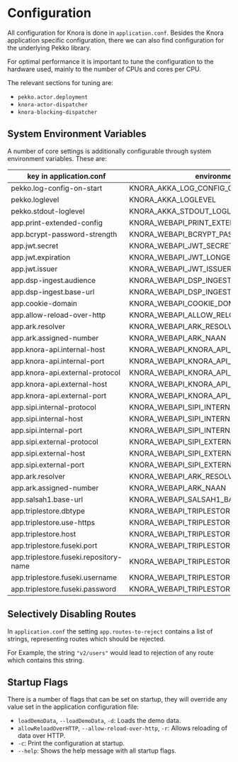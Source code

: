 # Configuration

All configuration for Knora is done in `application.conf`. Besides the Knora application
specific configuration, there we can also find configuration for the underlying Pekko library.

For optimal performance it is important to tune the configuration to the hardware used, mainly
to the number of CPUs and cores per CPU.

The relevant sections for tuning are:

- `pekko.actor.deployment`
- `knora-actor-dispatcher`
- `knora-blocking-dispatcher`

## System Environment Variables

A number of core settings is additionally configurable through system environment variables. These are:

| key in application.conf                | environment variable                            | default value           |
|----------------------------------------|-------------------------------------------------|-------------------------|
| pekko.log-config-on-start              | KNORA_AKKA_LOG_CONFIG_ON_START                  | off                     |
| pekko.loglevel                         | KNORA_AKKA_LOGLEVEL                             | INFO                    |
| pekko.stdout-loglevel                  | KNORA_AKKA_STDOUT_LOGLEVEL                      | INFO                    |
| app.print-extended-config              | KNORA_WEBAPI_PRINT_EXTENDED_CONFIG              | false                   |
| app.bcrypt-password-strength           | KNORA_WEBAPI_BCRYPT_PASSWORD_STRENGTH           | 12                      |
| app.jwt.secret                         | KNORA_WEBAPI_JWT_SECRET_KEY                     | super-secret-key        |
| app.jwt.expiration                     | KNORA_WEBAPI_JWT_LONGEVITY                      | 30 days                 |
| app.jwt.issuer                         | KNORA_WEBAPI_JWT_ISSUER                         | 0.0.0.0:3333            |
| app.dsp-ingest.audience                | KNORA_WEBAPI_DSP_INGEST_AUDIENCE                | <http://localhost:3340> |
| app.dsp-ingest.base-url                | KNORA_WEBAPI_DSP_INGEST_BASE_URL                | <http://localhost:3340> |
| app.cookie-domain                      | KNORA_WEBAPI_COOKIE_DOMAIN                      | localhost               |
| app.allow-reload-over-http             | KNORA_WEBAPI_ALLOW_RELOAD_OVER_HTTP             | false                   |
| app.ark.resolver                       | KNORA_WEBAPI_ARK_RESOLVER_URL                   | <http://0.0.0.0:3336>   |
| app.ark.assigned-number                | KNORA_WEBAPI_ARK_NAAN                           | 72163                   |
| app.knora-api.internal-host            | KNORA_WEBAPI_KNORA_API_INTERNAL_HOST            | 0.0.0.0                 |
| app.knora-api.internal-port            | KNORA_WEBAPI_KNORA_API_INTERNAL_PORT            | 3333                    |
| app.knora-api.external-protocol        | KNORA_WEBAPI_KNORA_API_EXTERNAL_PROTOCOL        | http                    |
| app.knora-api.external-host            | KNORA_WEBAPI_KNORA_API_EXTERNAL_HOST            | 0.0.0.0                 |
| app.knora-api.external-port            | KNORA_WEBAPI_KNORA_API_EXTERNAL_PORT            | 3333                    |
| app.sipi.internal-protocol             | KNORA_WEBAPI_SIPI_INTERNAL_PROTOCOL             | http                    |
| app.sipi.internal-host                 | KNORA_WEBAPI_SIPI_INTERNAL_HOST                 | localhost               |
| app.sipi.internal-port                 | KNORA_WEBAPI_SIPI_INTERNAL_PORT                 | 1024                    |
| app.sipi.external-protocol             | KNORA_WEBAPI_SIPI_EXTERNAL_PROTOCOL             | http                    |
| app.sipi.external-host                 | KNORA_WEBAPI_SIPI_EXTERNAL_HOST                 | localhost               |
| app.sipi.external-port                 | KNORA_WEBAPI_SIPI_EXTERNAL_PORT                 | 443                     |
| app.ark.resolver                       | KNORA_WEBAPI_ARK_RESOLVER_URL                   | <http://0.0.0.0:3336>   |
| app.ark.assigned-number                | KNORA_WEBAPI_ARK_NAAN                           | 72163                   |
| app.salsah1.base-url                   | KNORA_WEBAPI_SALSAH1_BASE_URL                   | <http://localhost:3335> |
| app.triplestore.dbtype                 | KNORA_WEBAPI_TRIPLESTORE_DBTYPE                 | fuseki                  |
| app.triplestore.use-https              | KNORA_WEBAPI_TRIPLESTORE_USE_HTTPS              | false                   |
| app.triplestore.host                   | KNORA_WEBAPI_TRIPLESTORE_HOST                   | localhost               |
| app.triplestore.fuseki.port            | KNORA_WEBAPI_TRIPLESTORE_FUSEKI_PORT            | 3030                    |
| app.triplestore.fuseki.repository-name | KNORA_WEBAPI_TRIPLESTORE_FUSEKI_REPOSITORY_NAME | dsp-rep                 |
| app.triplestore.fuseki.username        | KNORA_WEBAPI_TRIPLESTORE_FUSEKI_USERNAME        | admin                   |
| app.triplestore.fuseki.password        | KNORA_WEBAPI_TRIPLESTORE_FUSEKI_PASSWORD        | test                    |

## Selectively Disabling Routes

In `application.conf` the setting `app.routes-to-reject` contains a list
of strings, representing routes which should be rejected.

For Example, the string `"v2/users"` would lead to rejection of any
route which contains this string.

## Startup Flags

There is a number of flags that can be set on startup, they will
override any value set in the application configuration file:

- `loadDemoData`, `--loadDemoData`, `-d`: Loads the demo data.
- `allowReloadOverHTTP`, `--allow-reload-over-http`, `-r`: Allows
  reloading of data over HTTP.
- `-c`: Print the configuration at startup.
- `--help`: Shows the help message with all startup flags.
